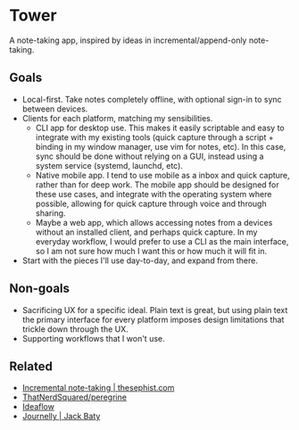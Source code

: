 # Tower

A note-taking app, inspired by ideas in incremental/append-only note-taking.

## Goals

- Local-first. Take notes completely offline, with optional sign-in to sync
between devices.
- Clients for each platform, matching my sensibilities.
    - CLI app for desktop use. This makes it easily scriptable and easy to
    integrate with my existing tools (quick capture through a script + binding
    in my window manager, use vim for notes, etc). In this case, sync should be
    done without relying on a GUI, instead using a system service (systemd,
    launchd, etc).
    - Native mobile app. I tend to use mobile as a inbox and quick capture,
    rather than for deep work. The mobile app should be designed for these use
    cases, and integrate with the operating system where possible, allowing for
    quick capture through voice and through sharing.
    - Maybe a web app, which allows accessing notes from a devices without an
    installed client, and perhaps quick capture. In my everyday workflow, I
    would prefer to use a CLI as the main interface, so I am not sure how much I
    want this or how much it will fit in.
- Start with the pieces I'll use day-to-day, and expand from there.

## Non-goals

- Sacrificing UX for a specific ideal. Plain text is great, but using plain text
the primary interface for every platform imposes design limitations that trickle
down through the UX.
- Supporting workflows that I won't use.

## Related

- [Incremental note-taking | thesephist.com](https://thesephist.com/posts/inc/)
- [ThatNerdSquared/peregrine](https://github.com/ThatNerdSquared/peregrine)
- [Ideaflow](https://ideaflow.app/)
- [Journelly | Jack Baty](https://baty.net/posts/2025/04/journelly-org-mode-backed-journaling-for-i-os/)
